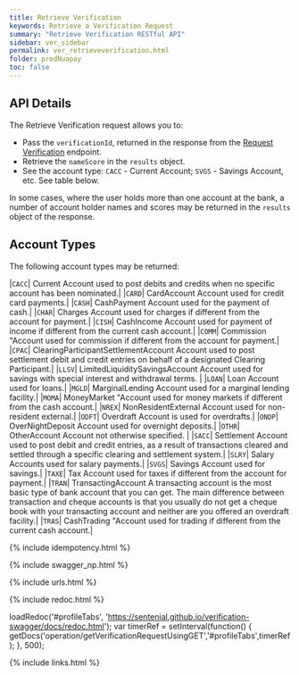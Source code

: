 ```yaml
---
title: Retrieve Verification
keywords: Retrieve a Verification Request
summary: "Retrieve Verification RESTful API"
sidebar: ver_sidebar
permalink: ver_retrieveverification.html
folder: prodNuapay
toc: false
---
```


## API Details

The Retrieve Verification request allows you to:

* Pass the `verificationId`, returned in the response from the [Request Verification](ver_reqverification.html) endpoint.
* Retrieve the `nameScore` in the `results` object.
* See the account type: `CACC` - Current Account; `SVGS` - Savings Account, etc. See table below.

In some cases, where the user holds more than one account at the bank, a number of account holder names and scores may be returned in the `results` object of the response.

## Account Types

The following account types may be returned:

|`CACC`|	Current	Account used to post debits and credits when no specific account has been nominated.|
|`CARD`|	CardAccount	Account used for credit card payments.|
|`CASH`|	CashPayment	Account used for the payment of cash.|
|`CHAR`|	Charges	Account used for charges if different from the account for payment.|
|`CISH`|	CashIncome	Account used for payment of income if different from the current cash account.|
|`COMM`|	Commission	"Account used for commission if different from the account for payment.|
|`CPAC`|	ClearingParticipantSettlementAccount	Account used to post settlement debit and credit entries on behalf of a designated Clearing Participant.|
|`LLSV`|	LimitedLiquiditySavingsAccount	Account used for savings with special interest and withdrawal terms. |
|`LOAN`|	Loan	Account used for loans.|
|`MGLD`|	MarginalLending	Account used for a marginal lending facility.|
|`MOMA`|	MoneyMarket	"Account used for money markets if different from the cash account.|
|`NREX`|	NonResidentExternal	Account used for non-resident external.|
|`ODFT`|	Overdraft	Account is used for overdrafts.|
|`ONDP`|	OverNightDeposit	Account used for overnight deposits.|
|`OTHR`|	OtherAccount	Account not otherwise specified. |
|`SACC`|	Settlement	Account used to post debit and credit entries, as a result of transactions cleared and settled through a specific clearing and settlement system.|
|`SLRY`|	Salary	Accounts used for salary payments.|
|`SVGS`|	Savings	Account used for savings.|
|`TAXE`|	Tax	Account used for taxes if different from the account for payment.|
|`TRAN`|	TransactingAccount	A transacting account is the most basic type of bank account that you can get. The main difference between transaction and cheque accounts is that you usually do not get a cheque book with your transacting account and neither are you offered an overdraft facility.|
|`TRAS`|	CashTrading	"Account used for trading if different from the current cash account.|


{% include idempotency.html %}


{% include swagger_np.html %}

{% include urls.html %}

<ul id="profileTabs" class="nav nav-tabs">


</ul>

{% include redoc.html %}

loadRedoc('#profileTabs', 'https://sentenial.github.io/verification-swagger/docs/redoc.html');
var timerRef = setInterval(function() { getDocs('operation/getVerificationRequestUsingGET','#profileTabs',timerRef); }, 500);


</script>


<div id="mydiv"></div>
</div>
</div>

{% include links.html %}
